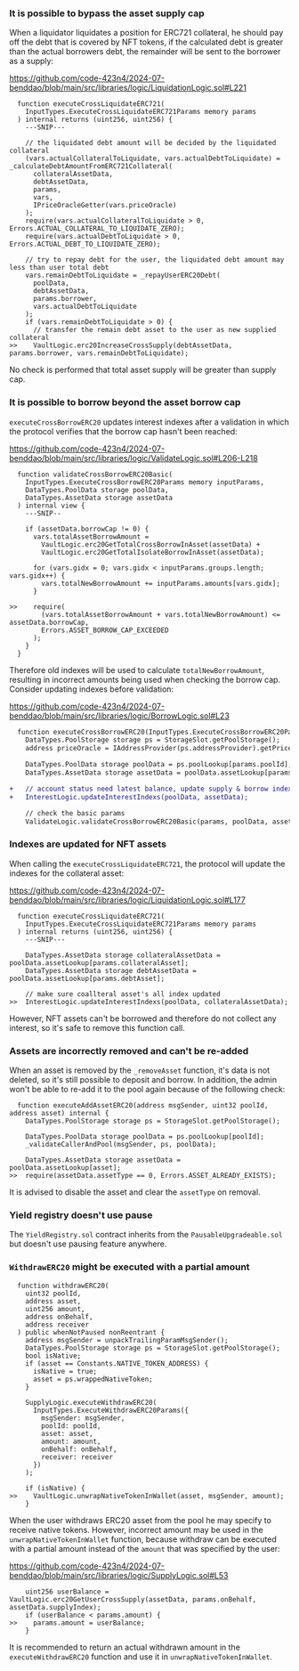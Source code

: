 ### It is possible to bypass the asset supply cap
When a liquidator liquidates a position for ERC721 collateral, he should pay off the debt that is covered by NFT tokens, if the calculated debt is greater than the actual borrowers debt, the remainder will be sent to the borrower as a supply:

https://github.com/code-423n4/2024-07-benddao/blob/main/src/libraries/logic/LiquidationLogic.sol#L221

```solidity
  function executeCrossLiquidateERC721(
    InputTypes.ExecuteCrossLiquidateERC721Params memory params
  ) internal returns (uint256, uint256) {
    ---SNIP---

    // the liquidated debt amount will be decided by the liquidated collateral
    (vars.actualCollateralToLiquidate, vars.actualDebtToLiquidate) = _calculateDebtAmountFromERC721Collateral(
      collateralAssetData,
      debtAssetData,
      params,
      vars,
      IPriceOracleGetter(vars.priceOracle)
    );
    require(vars.actualCollateralToLiquidate > 0, Errors.ACTUAL_COLLATERAL_TO_LIQUIDATE_ZERO);
    require(vars.actualDebtToLiquidate > 0, Errors.ACTUAL_DEBT_TO_LIQUIDATE_ZERO);

    // try to repay debt for the user, the liquidated debt amount may less than user total debt
    vars.remainDebtToLiquidate = _repayUserERC20Debt(
      poolData,
      debtAssetData,
      params.borrower,
      vars.actualDebtToLiquidate
    );
    if (vars.remainDebtToLiquidate > 0) {
      // transfer the remain debt asset to the user as new supplied collateral
>>    VaultLogic.erc20IncreaseCrossSupply(debtAssetData, params.borrower, vars.remainDebtToLiquidate);
```
No check is performed that total asset supply will be greater than supply cap.

### It is possible to borrow beyond the asset borrow cap
`executeCrossBorrowERC20` updates interest indexes after a validation in which the protocol verifies that the borrow cap hasn't been reached:

https://github.com/code-423n4/2024-07-benddao/blob/main/src/libraries/logic/ValidateLogic.sol#L206-L218

```solidity
  function validateCrossBorrowERC20Basic(
    InputTypes.ExecuteCrossBorrowERC20Params memory inputParams,
    DataTypes.PoolData storage poolData,
    DataTypes.AssetData storage assetData
  ) internal view {
    ---SNIP--

    if (assetData.borrowCap != 0) {
      vars.totalAssetBorrowAmount =
        VaultLogic.erc20GetTotalCrossBorrowInAsset(assetData) +
        VaultLogic.erc20GetTotalIsolateBorrowInAsset(assetData);

      for (vars.gidx = 0; vars.gidx < inputParams.groups.length; vars.gidx++) {
        vars.totalNewBorrowAmount += inputParams.amounts[vars.gidx];
      }

>>    require(
        (vars.totalAssetBorrowAmount + vars.totalNewBorrowAmount) <= assetData.borrowCap,
        Errors.ASSET_BORROW_CAP_EXCEEDED
      );
    }
  }
```
Therefore old indexes will be used to calculate `totalNewBorrowAmount`, resulting in incorrect amounts being used when checking the borrow cap. Consider updating indexes before validation:

https://github.com/code-423n4/2024-07-benddao/blob/main/src/libraries/logic/BorrowLogic.sol#L23

```diff
  function executeCrossBorrowERC20(InputTypes.ExecuteCrossBorrowERC20Params memory params) internal returns (uint256) {
    DataTypes.PoolStorage storage ps = StorageSlot.getPoolStorage();
    address priceOracle = IAddressProvider(ps.addressProvider).getPriceOracle();

    DataTypes.PoolData storage poolData = ps.poolLookup[params.poolId];
    DataTypes.AssetData storage assetData = poolData.assetLookup[params.asset];

+   // account status need latest balance, update supply & borrow index first
+   InterestLogic.updateInterestIndexs(poolData, assetData);

    // check the basic params
    ValidateLogic.validateCrossBorrowERC20Basic(params, poolData, assetData);
```

### Indexes are updated for NFT assets

When calling the `executeCrossLiquidateERC721`, the protocol will update the indexes for the collateral asset:

https://github.com/code-423n4/2024-07-benddao/blob/main/src/libraries/logic/LiquidationLogic.sol#L177

```solidity
  function executeCrossLiquidateERC721(
    InputTypes.ExecuteCrossLiquidateERC721Params memory params
  ) internal returns (uint256, uint256) {
    ---SNIP---

    DataTypes.AssetData storage collateralAssetData = poolData.assetLookup[params.collateralAsset];
    DataTypes.AssetData storage debtAssetData = poolData.assetLookup[params.debtAsset];

    // make sure coallteral asset's all index updated
>>  InterestLogic.updateInterestIndexs(poolData, collateralAssetData);
```

However, NFT assets can't be borrowed and therefore do not collect any interest, so it's safe to remove this function call.

### Assets are incorrectly removed and can't be re-added
When an asset is removed by the `_removeAsset` function, it's data is not deleted, so it's still possible to deposit and borrow. In addition, the admin won't be able to re-add it to the pool again because of the following check:

```solidity
  function executeAddAssetERC20(address msgSender, uint32 poolId, address asset) internal {
    DataTypes.PoolStorage storage ps = StorageSlot.getPoolStorage();

    DataTypes.PoolData storage poolData = ps.poolLookup[poolId];
    _validateCallerAndPool(msgSender, ps, poolData);

    DataTypes.AssetData storage assetData = poolData.assetLookup[asset];
>>  require(assetData.assetType == 0, Errors.ASSET_ALREADY_EXISTS);
```  
It is advised to disable the asset and clear the `assetType` on removal.

### Yield registry doesn't use pause

The `YieldRegistry.sol` contract inherits from the `PausableUpgradeable.sol` but doesn't use pausing feature anywhere.

### `WithdrawERC20` might be executed with a partial amount 

```solidity
  function withdrawERC20(
    uint32 poolId,
    address asset,
    uint256 amount,
    address onBehalf,
    address receiver
  ) public whenNotPaused nonReentrant {
    address msgSender = unpackTrailingParamMsgSender();
    DataTypes.PoolStorage storage ps = StorageSlot.getPoolStorage();
    bool isNative;
    if (asset == Constants.NATIVE_TOKEN_ADDRESS) {
      isNative = true;
      asset = ps.wrappedNativeToken;
    }

    SupplyLogic.executeWithdrawERC20(
      InputTypes.ExecuteWithdrawERC20Params({
        msgSender: msgSender,
        poolId: poolId,
        asset: asset,
        amount: amount,
        onBehalf: onBehalf,
        receiver: receiver
      })
    );

    if (isNative) {
>>    VaultLogic.unwrapNativeTokenInWallet(asset, msgSender, amount);
    }
```
When the user withdraws ERC20 asset from the pool he may specify to receive native tokens. However, incorrect amount may be used in the `unwrapNativeTokenInWallet` function, because withdraw can be executed with a partial amount instead of the `amount` that was specified by the user:

https://github.com/code-423n4/2024-07-benddao/blob/main/src/libraries/logic/SupplyLogic.sol#L53

```solidity
    uint256 userBalance = VaultLogic.erc20GetUserCrossSupply(assetData, params.onBehalf, assetData.supplyIndex);
    if (userBalance < params.amount) {
>>    params.amount = userBalance;
    }
```

It is recommended to return an actual withdrawn amount in the `executeWithdrawERC20` function and use it in `unwrapNativeTokenInWallet`.



